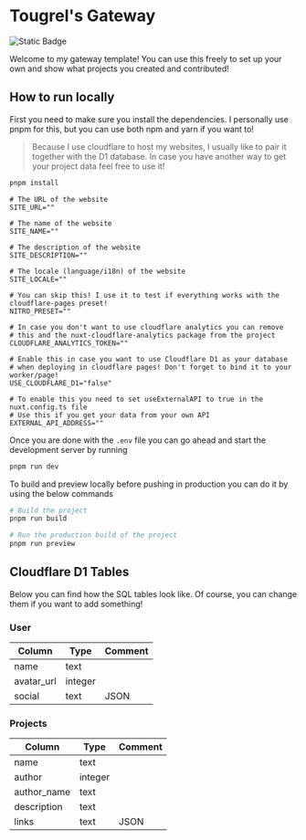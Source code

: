 # Tougrel's Gateway

![Static Badge](https://shieldio.tougrel.dev/badge/Powered_by_Cloudflare-F38020?style=for-the-badge&logo=Cloudflare&logoColor=white)

Welcome to my gateway template! You can use this freely to set up your own
and show what projects you created and contributed!

## How to run locally

First you need to make sure you install the dependencies.
I personally use pnpm for this, but you can use both npm and yarn if you want to!

> Because I use cloudflare to host my websites, I usually like to pair it together with the D1 database. In case you
> have another way to get your project data feel free to use it!

```bash
pnpm install
```

```dotenv
# The URL of the website
SITE_URL=""

# The name of the website
SITE_NAME=""

# The description of the website
SITE_DESCRIPTION=""

# The locale (language/i18n) of the website
SITE_LOCALE=""

# You can skip this! I use it to test if everything works with the cloudflare-pages preset!
NITRO_PRESET=""

# In case you don't want to use cloudflare analytics you can remove
# this and the nuxt-cloudflare-analytics package from the project
CLOUDFLARE_ANALYTICS_TOKEN=""

# Enable this in case you want to use Cloudflare D1 as your database
# when deploying in cloudflare pages! Don't forget to bind it to your worker/page!
USE_CLOUDFLARE_D1="false"

# To enable this you need to set useExternalAPI to true in the nuxt.config.ts file
# Use this if you get your data from your own API
EXTERNAL_API_ADDRESS=""
```

Once you are done with the `.env` file you can go ahead and start the development server by running

```bash
pnpm run dev
```

To build and preview locally before pushing in production you can do it by using the below commands

```bash
# Build the project
pnpm run build

# Run the production build of the project
pnpm run preview
```

## Cloudflare D1 Tables

Below you can find how the SQL tables look like. Of course, you can change them if you want to add something!

### User

| Column     | Type    | Comment |
| ---------- | ------- | ------- |
| name       | text    |         |
| avatar_url | integer |         |
| social     | text    | JSON    |

### Projects

| Column      | Type    | Comment |
| ----------- | ------- | ------- |
| name        | text    |         |
| author      | integer |         |
| author_name | text    |         |
| description | text    |         |
| links       | text    | JSON    |
